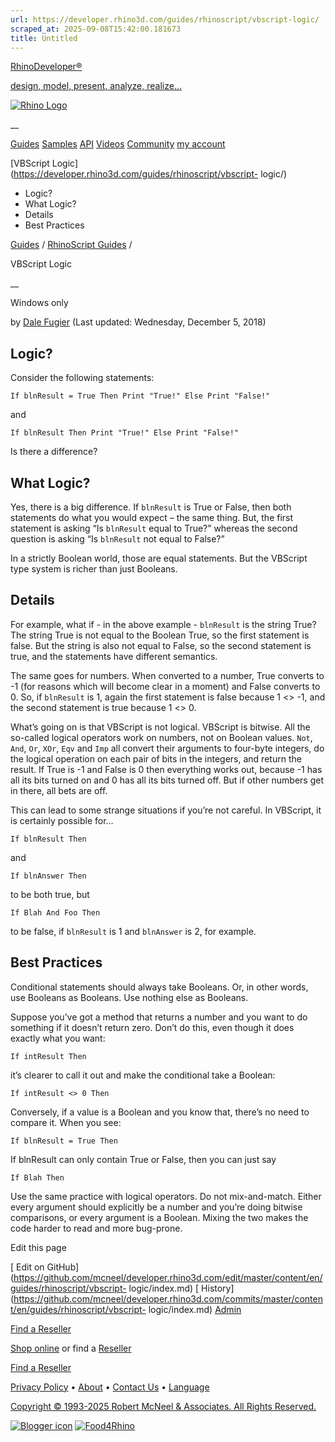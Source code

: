 ```yaml
---
url: https://developer.rhino3d.com/guides/rhinoscript/vbscript-logic/
scraped_at: 2025-09-08T15:42:00.181673
title: Untitled
---
```


[RhinoDeveloper®](/)

[design, model, present, analyze, realize...](/)

[![Rhino Logo](https://developer.rhino3d.com/images/rhinodevlogo.png)](/)

__

[Guides](https://developer.rhino3d.com/guides)
[Samples](https://developer.rhino3d.com/samples)
[API](https://developer.rhino3d.com/api)
[Videos](https://developer.rhino3d.com/videos)
[Community](https://discourse.mcneel.com/c/rhino-developer) [my account
](https://www.rhino3d.com/my-account/ "Manage your account, licenses, and
teams")

[VBScript Logic](https://developer.rhino3d.com/guides/rhinoscript/vbscript-
logic/)

  * Logic?
  * What Logic?
  * Details
  * Best Practices

[Guides](https://developer.rhino3d.com/en/guides/) / [RhinoScript
Guides](https://developer.rhino3d.com/en/guides/rhinoscript/) /

VBScript Logic

__

Windows only

by [Dale Fugier](https://discourse.mcneel.com/u/dale/) (Last updated:
Wednesday, December 5, 2018)

## Logic?

Consider the following statements:

    
    
    If blnResult = True Then Print "True!" Else Print "False!"
    

and

    
    
    If blnResult Then Print "True!" Else Print "False!"
    

Is there a difference?

## What Logic?

Yes, there is a big difference. If `blnResult` is True or False, then both
statements do what you would expect – the same thing. But, the first statement
is asking “Is `blnResult` equal to True?” whereas the second question is
asking “Is `blnResult` not equal to False?”

In a strictly Boolean world, those are equal statements. But the VBScript type
system is richer than just Booleans.

## Details

For example, what if - in the above example - `blnResult` is the string True?
The string True is not equal to the Boolean True, so the first statement is
false. But the string is also not equal to False, so the second statement is
true, and the statements have different semantics.

The same goes for numbers. When converted to a number, True converts to -1
(for reasons which will become clear in a moment) and False converts to 0. So,
if `blnResult` is 1, again the first statement is false because 1 <> -1, and
the second statement is true because 1 <> 0.

What’s going on is that VBScript is not logical. VBScript is bitwise. All the
so-called logical operators work on numbers, not on Boolean values. `Not`,
`And`, `Or`, `XOr`, `Eqv` and `Imp` all convert their arguments to four-byte
integers, do the logical operation on each pair of bits in the integers, and
return the result. If True is -1 and False is 0 then everything works out,
because -1 has all its bits turned on and 0 has all its bits turned off. But
if other numbers get in there, all bets are off.

This can lead to some strange situations if you’re not careful. In VBScript,
it is certainly possible for…

    
    
    If blnResult Then
    

and

    
    
    If blnAnswer Then
    

to be both true, but

    
    
    If Blah And Foo Then
    

to be false, if `blnResult` is 1 and `blnAnswer` is 2, for example.

## Best Practices

Conditional statements should always take Booleans. Or, in other words, use
Booleans as Booleans. Use nothing else as Booleans.

Suppose you’ve got a method that returns a number and you want to do something
if it doesn’t return zero. Don’t do this, even though it does exactly what you
want:

    
    
    If intResult Then
    

it’s clearer to call it out and make the conditional take a Boolean:

    
    
    If intResult <> 0 Then
    

Conversely, if a value is a Boolean and you know that, there’s no need to
compare it. When you see:

    
    
    If blnResult = True Then
    

If blnResult can only contain True or False, then you can just say

    
    
    If Blah Then
    

Use the same practice with logical operators. Do not mix-and-match. Either
every argument should explicitly be a number and you’re doing bitwise
comparisons, or every argument is a Boolean. Mixing the two makes the code
harder to read and more bug-prone.

Edit this page

[ Edit on
GitHub](https://github.com/mcneel/developer.rhino3d.com/edit/master/content/en/guides/rhinoscript/vbscript-
logic/index.md) [
History](https://github.com/mcneel/developer.rhino3d.com/commits/master/content/en/guides/rhinoscript/vbscript-
logic/index.md) [ Admin](https://developer.rhino3d.com/admin)

[Find a Reseller](https://www.rhino3d.com/sales)

[Shop online](https://www.rhino3d.com/store) or find a
[Reseller](https://www.rhino3d.com/sales)

[Find a Reseller](https://www.rhino3d.com/sales)

[Privacy Policy](https://www.rhino3d.com/privacy) •
[About](https://www.rhino3d.com/mcneel/about) • [Contact
Us](https://www.rhino3d.com/mcneel/contact) • [
Language](https://www.rhino3d.com/language "Change to a different region or
language")

[Copyright © 1993-2025 Robert McNeel & Associates. All Rights
Reserved.](https://www.rhino3d.com/mcneel/about)

[](https://www.facebook.com/McNeelRhinoceros/)
[](https://twitter.com/bobmcneel) [](https://www.linkedin.com/groups/75313/)
[](https://www.youtube.com/user/RhinoGuide/videos) [](https://vimeo.com/rhino)
[![Blogger
icon](https://developer.rhino3d.com/images/blogger.svg)](http://blog.rhino3d.com/)
[![Food4Rhino](https://developer.rhino3d.com/images/f4r_icon_01.svg)](https://www.food4rhino.com)

